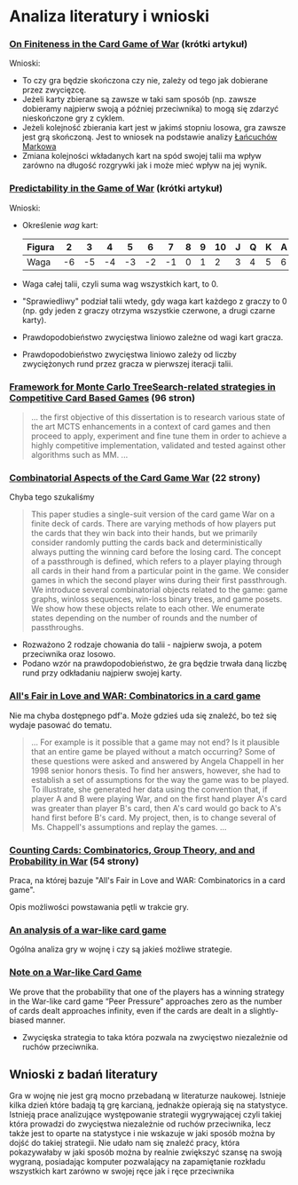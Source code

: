 # Analiza literatury i wnioski

### [On Finiteness in the Card Game of War](https://www.tandfonline.com/doi/pdf/10.4169/amer.math.monthly.119.04.318?needAccess=true&) (krótki artykuł)

Wnioski:

- To czy gra będzie skończona czy nie, zależy od tego jak dobierane przez zwycięzcę.
- Jeżeli karty zbierane są zawsze w taki sam sposób (np. zawsze dobieramy najpierw swoją a później przeciwnika) to mogą się zdarzyć nieskończone gry z cyklem.
- Jeżeli kolejność zbierania kart jest w jakimś stopniu losowa, gra zawsze jest grą skończoną. Jest to wniosek na podstawie analizy [Łańcuchów Markowa](https://pl.wikipedia.org/wiki/%C5%81a%C5%84cuch_Markowa)
- Zmiana kolejności wkładanych kart na spód swojej talii ma wpływ zarówno na długość rozgrywki jak i może mieć wpływ na jej wynik.

### [Predictability in the Game of War](https://www.scq.ubc.ca/predictability-in-the-game-of-war/) (krótki artykuł)

Wnioski:

- Określenie _wag_ kart:

  | Figura | 2   | 3   | 4   | 5   | 6   | 7   | 8   | 9   | 10  | J   | Q   | K   | A   |
  | ------ | --- | --- | --- | --- | --- | --- | --- | --- | --- | --- | --- | --- | --- |
  | Waga   | -6  | -5  | -4  | -3  | -2  | -1  | 0   | 1   | 2   | 3   | 4   | 5   | 6   |

- Waga całej talii, czyli suma wag wszystkich kart, to 0.
- "Sprawiedliwy" podział talii wtedy, gdy waga kart każdego z graczy to 0 (np. gdy jeden z graczy otrzyma wszystkie czerwone, a drugi czarne karty).
- Prawdopodobieństwo zwycięstwa liniowo zależne od wagi kart gracza.
- Prawdopodobieństwo zwycięstwa liniowo zależy od liczby zwyciężonych rund przez gracza w pierwszej iteracji talii.

### [Framework for Monte Carlo TreeSearch-related strategies in Competitive Card Based Games](https://core.ac.uk/download/pdf/143405876.pdf) (96 stron)

> ... the first objective of this dissertation is to research various state of the art MCTS enhancements in a context of card games and then proceed to apply, experiment and fine tune them in order to achieve a highly competitive implementation, validated and tested against other algorithms such as MM. ...

### [Combinatorial Aspects of the Card Game War](https://arxiv.org/pdf/2202.00473.pdf) (22 strony)

Chyba tego szukaliśmy

> This paper studies a single-suit version of the card game War on a finite deck of cards. There are varying methods of how players put the cards that they win back into their hands, but we primarily consider randomly putting the cards back and deterministically always putting the winning card before the losing card. The concept of a passthrough is defined, which refers to a player playing through all cards in their hand from a particular point in the game. We consider games in which the second player wins during their first passthrough. We introduce several combinatorial objects related to the game: game graphs, winloss sequences, win-loss binary trees, and game posets. We show how these objects relate to each other. We enumerate states depending on the number of rounds and the number of passthroughs.

- Rozważono 2 rodzaje chowania do talii - najpierw swoja, a potem przeciwnika oraz losowo.
- Podano wzór na prawdopodobieństwo, że gra będzie trwała daną liczbę rund przy odkładaniu najpierw swojej karty.

### [All's Fair in Love and WAR: Combinatorics in a card game](https://digitalcommons.csbsju.edu/honors_theses/602/)

Nie ma chyba dostępnego pdf'a. Może gdzieś uda się znaleźć, bo też się wydaje pasować do tematu.

> ... For example is it possible that a game may not end? Is it plausible that an entire game be played without a match occurring? Some of these questions were asked and answered by Angela Chappell in her 1998 senior honors thesis. To find her answers, however, she had to establish a set of assumptions for the way the game was to be played. To illustrate, she generated her data using the convention that, if player A and B were playing War, and on the first hand player A's card was greater than player B's card, then A's card would go back to A's hand first before B's card. My project, then, is to change several of Ms. Chappell's assumptions and replay the games. ...

### [Counting Cards: Combinatorics, Group Theory, and and Probability in War](https://digitalcommons.csbsju.edu/cgi/viewcontent.cgi?article=1646&context=honors_theses) (54 strony)

Praca, na której bazuje "All's Fair in Love and WAR: Combinatorics in a card game".

Opis możliwości powstawania pętli w trakcie gry.

### [An analysis of a war-like card game](https://arxiv.org/abs/1001.1017)

Ogólna analiza gry w wojnę i czy są jakieś możliwe strategie.

### [Note on a War-like Card Game](https://www.tandfonline.com/doi/pdf/10.4169/amer.math.monthly.119.09.793?needAccess=true)

We prove that the probability that one of the players has a winning strategy in the War-like card game “Peer Pressure” approaches zero as the number of cards dealt approaches infinity, even if the cards are dealt in a slightly-biased manner.

- Zwycięska strategia to taka która pozwala na zwycięstwo niezależnie od ruchów przeciwnika.

## Wnioski z badań literatury

Gra w wojnę nie jest grą mocno przebadaną w literaturze naukowej. Istnieje kilka dzień które badają tą grę karcianą, jednakże opierają się na statystyce. Istnieją prace analizujące występowanie strategii wygrywającej czyli takiej która prowadzi do zwycięstwa niezależnie od ruchów przeciwnika, lecz także jest to oparte na statystyce i nie wskazuje w jaki sposób można by dojść do takiej strategii. Nie udało nam się znaleźć pracy, która pokazywałaby w jaki sposób można by realnie zwiększyć szansę na swoją wygraną, posiadając komputer pozwalający na zapamiętanie rozkładu wszystkich kart zarówno w swojej ręce jak i ręce przeciwnika
